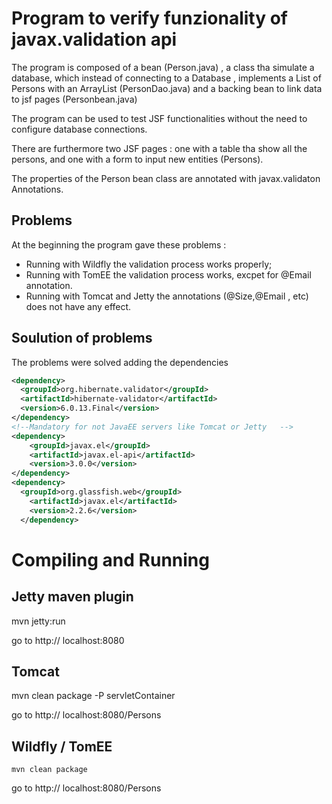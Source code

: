 # Program to verify funzionality of javax.validation api

The program is composed of a bean (Person.java) , a class tha simulate a database,
which instead of connecting to a Database , implements a List of Persons with an
ArrayList (PersonDao.java) and a backing bean to link data to jsf pages (Personbean.java)

The  program can be used to test JSF functionalities without the need to
configure database connections.

There are furthermore two JSF pages : one with a table tha show all the persons,
and one with a form to input new entities (Persons).

The properties of the  Person bean class are annotated with javax.validaton Annotations.

## Problems
At the beginning the program gave these problems :

* Running with Wildfly  the validation process works properly;
* Running with TomEE the validation process works,  excpet for @Email annotation.
* Running with Tomcat and Jetty the annotations (@Size,@Email , etc) does not have any effect.


## Soulution of problems
The problems were solved adding the dependencies

```XML
<dependency>
  <groupId>org.hibernate.validator</groupId>
  <artifactId>hibernate-validator</artifactId>
  <version>6.0.13.Final</version>
</dependency>
<!--Mandatory for not JavaEE servers like Tomcat or Jetty   -->
<dependency>
    <groupId>javax.el</groupId>
    <artifactId>javax.el-api</artifactId>
    <version>3.0.0</version>
</dependency>
<dependency>
  <groupId>org.glassfish.web</groupId>
    <artifactId>javax.el</artifactId>
    <version>2.2.6</version>
  </dependency>

```


# Compiling and Running

## Jetty maven plugin

  mvn jetty:run

go to http:// localhost:8080

## Tomcat

  mvn clean package -P servletContainer

go to http:// localhost:8080/Persons

## Wildfly / TomEE

    mvn clean package

go to http:// localhost:8080/Persons
